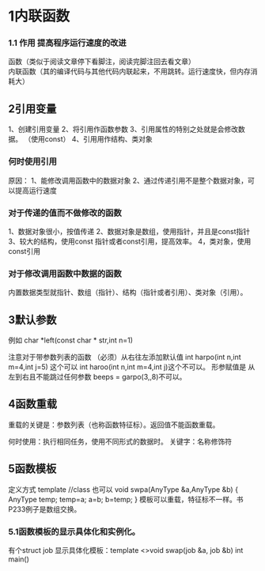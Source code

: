 # 1内联函数
### 1.1 作用 提高程序运行速度的改进  
函数（类似于阅读文章停下看脚注，阅读完脚注回去看文章）  
内联函数（其的编译代码与其他代码内联起来，不用跳转。运行速度快，但内存消耗大）

## 2引用变量
 1、创建引用变量   2、将引用作函数参数  3、引用属性的特别之处就是会修改数据。 （使用const）  4、引用用作结构、类对象
 ### 何时使用引用
 原因：
 1、能修改调用函数中的数据对象
 2、通过传递引用不是整个数据对象，可以提高运行速度
 
 ### 对于传递的值而不做修改的函数
 1、数据对象很小，按值传递
 2、数据对象是数组，使用指针，并且是const指针
 3、较大的结构，使用const 指针或者const引用，提高效率。
 4，类对象，使用const引用
 
 ### 对于修改调用函数中数据的函数
 内置数据类型就指针、数组（指针）、结构（指针或者引用）、类对象（引用）。

## 3默认参数
例如 char *left(const char * str,int n=1)

注意对于带参数列表的函数 （必须）从右往左添加默认值  int harpo(int n,int m=4,int j=5) 这个可以  int haroo(int n,int m=4,int j)这个不可以。
形参赋值是 从左到右且不能跳过任何参数 beeps = garpo(3,,8)不可以。

## 4函数重载
重载的关键是：参数列表（也称函数特征标）。返回值不能函数重载。

何时使用：执行相同任务，使用不同形式的数据时。  关键字：名称修饰符

## 5函数模板
定义方式
template<typename AnyType>   //class 也可以
void swpa(AnyType &a,AnyType &b)
 {
   AnyType temp;
 temp=a;
 a=b;
 b=temp;
 }
 模板可以重载，特征标不一样。书P233例子是数组交换。
 
 ### 5.1函数模板的显示具体化和实例化。
 有个struct job
 显示具体化模板：template <>void swap<job>(job &a, job &b)
                int main()
 
 
